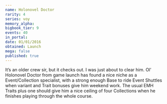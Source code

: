 ```yaml
---
name: Holonovel Doctor
rarity: 4
series: voy
memory_alpha:
bigbook_tier: 9
events: 40
in_portal:
date: 01/01/2016
obtained: Launch
mega: false
published: true
---
```


It’s an older crew sir, but it checks out. I was just about to clear him. Ol’ Holonovel Doctor from game launch has found a nice niche as a Event/Collection specialist, with a strong enough Base to ride Event Shuttles when variant and Trait bonuses give him weekend work. The usual EMH Traits plus one should give him a nice ceiling of four Collections when he finishes playing through the whole course.
